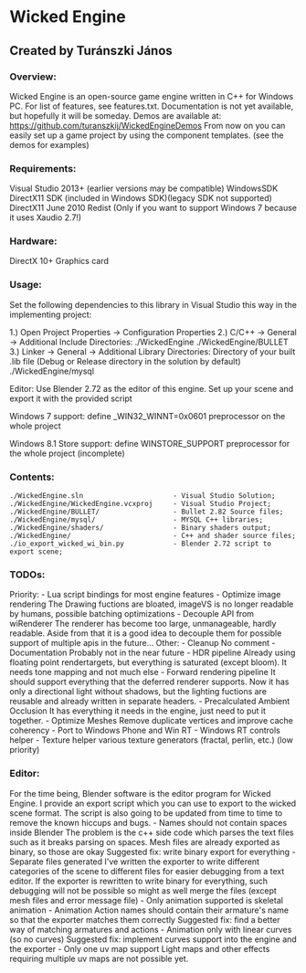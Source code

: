 # Wicked Engine
## Created by Turánszki János

### Overview:

Wicked Engine is an open-source game engine written in C++ for Windows PC. For list of features, see features.txt.
Documentation is not yet available, but hopefully it will be someday.
Demos are available at: https://github.com/turanszkij/WickedEngineDemos
From now on you can easily set up a game project by using the component templates. (see the demos for examples)


### Requirements:

Visual Studio 2013+ (earlier versions may be compatible)
WindowsSDK
DirectX11 SDK (included in Windows SDK)(legacy SDK not supported)
DirectX11 June 2010 Redist (Only if you want to support Windows 7 because it uses Xaudio 2.7!)


### Hardware: 

DirectX 10+ Graphics card


### Usage: 

Set the following dependencies to this library in Visual Studio this way in the implementing project:

1.) Open Project Properties -> Configuration Properties
2.) C/C++ -> General -> Additional Include Directories: 
		./WickedEngine
		./WickedEngine/BULLET
3.) Linker -> General -> Additional Library Directories:
		Directory of your built .lib file (Debug or Release directory in the solution by default)
		./WickedEngine/mysql

Editor: Use Blender 2.72 as the editor of this engine. Set up your scene and export it with the provided script

Windows 7 support: define _WIN32_WINNT=0x0601 preprocessor on the whole project

Windows 8.1 Store support: define WINSTORE_SUPPORT preprocessor for the whole project (incomplete)


### Contents:

	./WickedEngine.sln 						- Visual Studio Solution;
	./WickedEngine/WickedEngine.vcxproj		- Visual Studio Project;
	./WickedEngine/BULLET/					- Bullet 2.82 Source files;
	./WickedEngine/mysql/					- MYSQL C++ libraries;
	./WickedEngine/shaders/					- Binary shaders output;
	./WickedEngine/ 						- C++ and shader source files;
	./io_export_wicked_wi_bin.py 			- Blender 2.72 script to export scene;


### TODOs:

Priority:
	- Lua script bindings for most engine features
	- Optimize image rendering
		The Drawing fuctions are bloated, imageVS is no longer readable by humans, 
		possible batching optimizations
	- Decouple API from wiRenderer
		The renderer has become too large, unmanageable, hardly readable. Aside from that it
		is a good idea to decouple them for possible support of multiple apis in the future...
Other:
	- Cleanup
		No comment
	- Documentation
		Probably not in the near future
	- HDR pipeline
		Already using floating point rendertargets, but everything is saturated (except bloom).
		It needs tone mapping and not much else
	- Forward rendering pipeline
		It should support everything that the deferred renderer supports. Now it has only a directional light
		without shadows, but the lighting fuctions are reusable and already written in separate headers.
	- Precalculated Ambient Occlusion
		It has everything it needs in the engine, just need to put it together.
	- Optimize Meshes
		Remove duplicate vertices and improve cache coherency
	- Port to Windows Phone and Win RT
	- Windows RT controls helper
	- Texture helper various texture generators (fractal, perlin, etc.) (low priority)


### Editor:

For the time being, Blender software is the editor program for Wicked Engine. I provide an export script which
you can use to export to the wicked scene format. The script is also going to be updated from time to time to
remove the known hiccups and bugs.
	- Names should not contain spaces inside Blender
		The problem is the c++ side code which parses the text files such as it breaks parsing on spaces. 
		Mesh files are already exported as binary, so those are okay
		Suggested fix: write binary export for everything
	- Separate files generated
		I've written the exporter to write different categories of the scene to different files for easier debugging
		from a text editor. If the exporter is rewritten to write binary for everything, such debugging will
		not be possible so might as well merge the files (except mesh files and error message file)
	- Only animation supported is skeletal animation
	- Animation Action names should contain their armature's name so that the exporter matches them correctly
		Suggested fix: find a better way of matching armatures and actions
	- Animation only with linear curves (so no curves)
		Suggested fix: implement curves support into the engine and the exporter
	- Only one uv map support
		Light maps and other effects requiring multiple uv maps are not possible yet.
